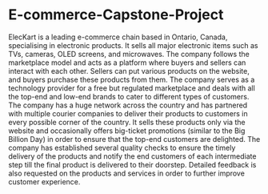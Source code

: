 # E-commerce-Capstone-Project
ElecKart is a leading e-commerce chain based in Ontario, Canada, specialising in electronic products. It sells all major electronic items such as TVs, cameras, OLED screens, and microwaves. The company follows the marketplace model and acts as a platform where buyers and sellers can interact with each other. Sellers can put various products on the website, and buyers purchase these products from them. The company serves as a technology provider for a free but regulated marketplace and deals with all the top-end and low-end brands to cater to different types of customers.     The company has a huge network across the country and has partnered with multiple courier companies to deliver their products to customers in every possible corner of the country. It sells these products only via the website and occasionally offers big-ticket promotions (similar to the Big Billion Day) in order to ensure that the top-end customers are delighted. The company has established several quality checks to ensure the timely delivery of the products and notify the end customers of each intermediate step till the final product is delivered to their doorstep. Detailed feedback is also requested on the products and services in order to further improve customer experience.
